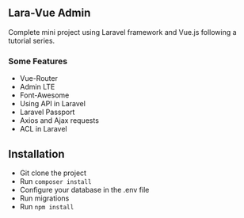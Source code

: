 ## Lara-Vue Admin
Complete mini project using Laravel framework and Vue.js following a tutorial series.

### Some Features 
* Vue-Router
* Admin LTE
* Font-Awesome
* Using API in Laravel
* Laravel Passport
* Axios and Ajax requests
* ACL in Laravel

## Installation
* Git clone the project
* Run ```composer install ```
* Configure your database in the .env file
* Run migrations
* Run ```npm install ```
